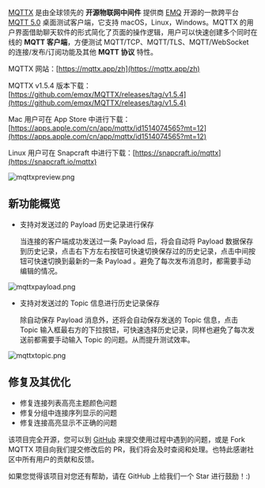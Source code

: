 [MQTTX](https://mqttx.app/zh) 是由全球领先的 **开源物联网中间件** 提供商 [EMQ](https://www.emqx.com/zh) 开源的一款跨平台 [MQTT 5.0](https://www.emqx.com/zh/blog/introduction-to-mqtt-5) 桌面测试客户端，它支持 macOS，Linux，Windows。MQTTX 的用户界面借助聊天软件的形式简化了页面的操作逻辑，用户可以快速创建多个同时在线的 **MQTT 客户端**，方便测试 MQTT/TCP、MQTT/TLS、MQTT/WebSocket  的连接/发布/订阅功能及其他 **MQTT 协议** 特性。

MQTTX 网站：[https://mqttx.app/zh](https://mqttx.app/zh)

MQTTX v1.5.4 版本下载：[https://github.com/emqx/MQTTX/releases/tag/v1.5.4](https://github.com/emqx/MQTTX/releases/tag/v1.5.4)

Mac 用户可在 App Store 中进行下载：[https://apps.apple.com/cn/app/mqttx/id1514074565?mt=12](https://apps.apple.com/cn/app/mqttx/id1514074565?mt=12)

Linux 用户可在 Snapcraft 中进行下载：[https://snapcraft.io/mqttx](https://snapcraft.io/mqttx)


![mqttxpreview.png](https://assets.emqx.com/images/3c7493d6526eb7a02d42c3aa962f48f0.png)

## 新功能概览

- 支持对发送过的 Payload 历史记录进行保存

  当连接的客户端成功发送过一条 Payload 后，将会自动将 Payload 数据保存到历史记录，点击右下方左右按钮可快速切换保存过的历史记录，点击中间按钮可快速切换到最新的一条 Payload 。避免了每次发布消息时，都需要手动编辑的情况。


![mqttxpayload.png](https://assets.emqx.com/images/c175486e82496d829b99da0c08f16f4e.png)

- 支持对发送过的 Topic 信息进行历史记录保存

  除自动保存 Payload 消息外，还将会自动保存发送的 Topic 信息，点击 Topic 输入框最右方的下拉按钮，可快速选择历史记录，同样也避免了每次发送前都需要手动输入 Topic 的问题。从而提升测试效率。


![mqttxtopic.png](https://assets.emqx.com/images/2befce2f17c088c3afe05cc9df6065a5.png)

## 修复及其优化

- 修复连接列表高亮主题颜色问题
- 修复分组中连接序列显示的问题
- 修复连接高亮显示不正确的问题

该项目完全开源，您可以到 [GitHub](https://github.com/emqx/MQTTX/issues?q=is%3Aissue+is%3Aopen+sort%3Aupdated-desc) 来提交使用过程中遇到的问题，或是 Fork MQTTX 项目向我们提交修改后的 PR，我们将会及时查阅和处理。也特此感谢社区中所有用户的贡献和反馈。

如果您觉得该项目对您还有帮助，请在 GitHub 上给我们一个 Star 进行鼓励！:)
